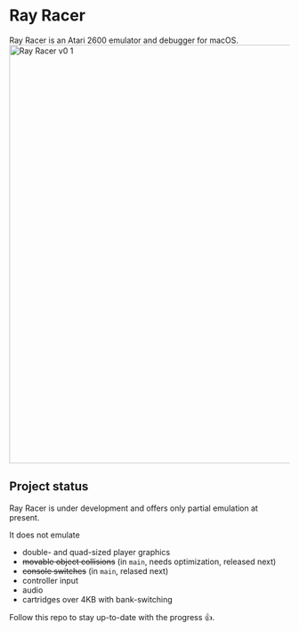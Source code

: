# Ray Racer
Ray Racer is an Atari 2600 emulator and debugger for macOS.
<img width="751" alt="Ray Racer v0 1" src="https://github.com/user-attachments/assets/9ef52110-c814-4ca8-a4a3-ef0f75037155">

## Project status
Ray Racer is under development and offers only partial emulation at present.

It does not emulate

* double- and quad-sized player graphics
* ~~movable object collisions~~ (in `main`, needs optimization, released next)
* ~~console switches~~ (in `main`, relased next)
* controller input
* audio
* cartridges over 4KB with bank-switching

Follow this repo to stay up-to-date with the progress 👍.
